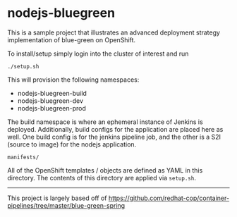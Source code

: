 # nodejs-bluegreen

This is a sample project that illustrates an advanced deployment strategy 
implementation of blue-green on OpenShift.

To install/setup simply login into the cluster of interest and run

```./setup.sh```

This will provision the following namespaces:
* nodejs-bluegreen-build
* nodejs-bluegreen-dev
* nodejs-bluegreen-prod

The build namespace is where an ephemeral instance of Jenkins is deployed. 
Additionally, build configs for the application are placed here as well.
One build config is for the jenkins pipeline job, and the other is a S2I (source to image)
for the nodejs application.

```manifests/```

All of the OpenShift templates / objects are defined as YAML in this directory.
The contents of this directory are applied via `setup.sh`.

---

This project is largely based off of https://github.com/redhat-cop/container-pipelines/tree/master/blue-green-spring